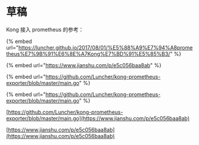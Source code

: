 # 草稿

Kong 接入 prometheus 的参考：

{% embed url="https://luncher.github.io/2017/08/01/%E5%88%A9%E7%94%A8prometheus%E7%9B%91%E6%8E%A7Kong%E7%BD%91%E5%85%B3/" %}

{% embed url="https://www.jianshu.com/p/e5c056baa8ab" %}

{% embed url="https://github.com/Luncher/kong-prometheus-exporter/blob/master/main.go" %}

{% embed url="https://github.com/Luncher/kong-prometheus-exporter/blob/master/main.go" %}

  
[​https://github.com/Luncher/kong-prometheus-exporter/blob/master/main.go](https://www.jianshu.com/p/e5c056baa8ab)

[https://www.jianshu.com/p/e5c056baa8ab](https://www.jianshu.com/p/e5c056baa8ab)



